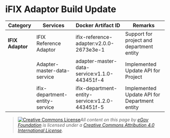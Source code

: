 # iFIX Adaptor Build Update

&#x20;

| Category          | Services                       | Docker Artifact ID                              | **Remarks**                                  |
| ----------------- | ------------------------------ | ----------------------------------------------- | -------------------------------------------- |
| **IFIX Adaptor**  | IFIX Reference Adaptor         | ifix-reference-adapter:v2.0.0-2673e3e-1         | Support for project and department entity    |
|                   | Adapter-master-data-service    | adapter-master-data-service:v1.1.0-443451f-4    | Implemented Update API for Project           |
|                   | ifix-department-entity-service | ifix-department-entity-service:v1.2.0-443451f-5 | Implemented Update API for Department entity |

> [![Creative Commons License](https://i.creativecommons.org/l/by/4.0/80x15.png)_​_](http://creativecommons.org/licenses/by/4.0/)_All content on this page by_ [_eGov Foundation_](https://egov.org.in/) _is licensed under a_ [_Creative Commons Attribution 4.0 International License_](http://creativecommons.org/licenses/by/4.0/)_._

